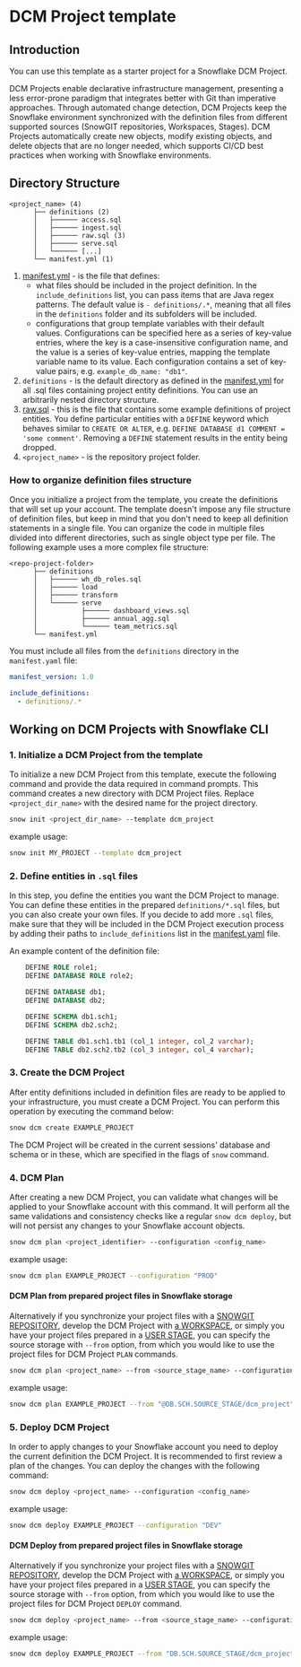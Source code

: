 # DCM Project template

## Introduction

You can use this template as a starter project for a Snowflake DCM Project.

DCM Projects enable declarative infrastructure management, presenting a less error-prone paradigm
that integrates better with Git than imperative approaches. Through automated change detection, DCM
Projects keep the Snowflake environment synchronized with the definition files from different supported
sources (SnowGIT repositories, Workspaces, Stages). DCM Projects automatically create new objects,
modify existing objects, and delete objects that are no longer needed, which supports CI/CD best
practices when working with Snowflake environments.

## Directory Structure

```
<project_name> (4)
      ├── definitions (2)
      │   ├────── access.sql
      │   ├────── ingest.sql
      │   ├────── raw.sql (3)
      │   ├────── serve.sql
      │   └────── [...]
      └── manifest.yml (1)
```

1. [manifest.yml][manifest] - is the file that defines:
    * what files should be included in the project definition. In the `include_definitions` list, you can pass items that are Java regex patterns. The default value is `- definitions/.*`, meaning that all files in the `definitions` folder and its subfolders will be included.
    * configurations that group template variables with their default values. Configurations can be specified here as a series of key-value entries, where the key is a case-insensitive configuration name, and the value is a series of key-value entries, mapping the template variable name to its value. Each configuration contains a set of key-value pairs, e.g. `example_db_name: "db1"`.
2. `definitions` - is the default directory as defined in the [manifest.yml][manifest] for all .sql files containing project entity definitions. You can use an arbitrarily nested directory structure.
3. [raw.sql][raw.sql] - this is the file that contains some example definitions of project entities. You define particular entities with a `DEFINE` keyword which behaves similar to `CREATE OR ALTER`, e.g. `DEFINE DATABASE d1 COMMENT = 'some comment'`. Removing a `DEFINE` statement results in the entity being dropped.
4. `<project_name>` - is the repository project folder.

### How to organize definition files structure

Once you initialize a project from the template, you create the definitions that will set up your
account. The template doesn't impose any file structure of definition files, but keep in mind that you
don't need to keep all definition statements in a single file. You can organize the code in multiple
files divided into different directories, such as single object type per file. The following
example uses a more complex file structure:

```
<repo-project-folder>
      ├── definitions
      │   ├────── wh_db_roles.sql
      │   ├────── load
      │   ├────── transform
      │   └────── serve
      │           ├────── dashboard_views.sql
      │           ├────── annual_agg.sql
      │           └────── team_metrics.sql
      └── manifest.yml
```

You must include all files from the `definitions` directory in the `manifest.yaml` file:

```yaml
manifest_version: 1.0

include_definitions:
  - definitions/.*
```

## Working on DCM Projects with Snowflake CLI

### 1. Initialize a DCM Project from the template

To initialize a new DCM Project from this template, execute the following command and provide the
data required in command prompts. This command creates a new directory with DCM Project files.
Replace `<project_dir_name>` with the desired name for the project directory.

```bash
snow init <project_dir_name> --template dcm_project
```

example usage:

```bash
snow init MY_PROJECT --template dcm_project
```

### 2. Define entities in `.sql` files

In this step, you define the entities you want the DCM Project to manage. You can define these entities
in the prepared `definitions/*.sql` files, but you can also create your own files. If you
decide to add more `.sql` files, make sure that they will be included in the DCM Project execution process
by adding their paths to `include_definitions` list in the [manifest.yaml][manifest] file.

An example content of the definition file:
```sql
    DEFINE ROLE role1;
    DEFINE DATABASE ROLE role2;

    DEFINE DATABASE db1;
    DEFINE DATABASE db2;

    DEFINE SCHEMA db1.sch1;
    DEFINE SCHEMA db2.sch2;

    DEFINE TABLE db1.sch1.tb1 (col_1 integer, col_2 varchar);
    DEFINE TABLE db2.sch2.tb2 (col_3 integer, col_4 varchar);
```

### 3. Create the DCM Project

After entity definitions included in definition files are ready to be applied to your infrastructure,
you must create a DCM Project. You can perform this operation by executing the command below:

```bash
snow dcm create EXAMPLE_PROJECT
```

The DCM Project will be created in the current sessions'
database and schema or in these, which are specified in the flags of `snow` command. 

### 4. DCM Plan

After creating a new DCM Project, you can validate what changes will be applied to your Snowflake
account with this command. It will perform all the same validations and consistency checks
like a regular `snow dcm deploy`, but will not persist any changes to your Snowflake account objects.

```bash
snow dcm plan <project_identifier> --configuration <config_name>
```

example usage:

```bash
snow dcm plan EXAMPLE_PROJECT --configuration "PROD"
```

#### DCM Plan from prepared project files in Snowflake storage

Alternatively if you synchronize your project files with a [SNOWGIT REPOSITORY][snowgit_docs], develop
the DCM Project with [a WORKSPACE][workspaces_docs], or simply you have your project files prepared in
a [USER STAGE][stages_docs], you can specify the source storage with `--from` option, from which you
would like to use the project files for DCM Project `PLAN` commands.

```bash
snow dcm plan <project_name> --from <source_stage_name> --configuration <config_name>
```

example usage:

```bash
snow dcm plan EXAMPLE_PROJECT --from "@DB.SCH.SOURCE_STAGE/dcm_project" --configuration "PROD"
```

### 5. Deploy DCM Project

In order to apply changes to your Snowflake account you need to deploy the current definition
the DCM Project. It is recommended to first review a plan of the changes. You can deploy the changes
with the following command:

```bash
snow dcm deploy <project_name> --configuration <config_name>
```

example usage:

```bash
snow dcm deploy EXAMPLE_PROJECT --configuration "DEV"
```

#### DCM Deploy from prepared project files in Snowflake storage

Alternatively if you synchronize your project files with a [SNOWGIT REPOSITORY][snowgit_docs], develop
the DCM Project with [a WORKSPACE][workspaces_docs], or simply you have your project files prepared in
a [USER STAGE][stages_docs], you can specify the source storage with `--from` option, from which you
would like to use the project files for DCM Project `DEPLOY` command.

```bash
snow dcm deploy <project_name> --from <source_stage_name> --configuration <config_name>
```

example usage:

```bash
snow dcm deploy EXAMPLE_PROJECT --from "DB.SCH.SOURCE_STAGE/dcm_project" --configuration "PROD"
```

[manifest]: ./manifest.yml
[raw.sql]: ./definitions/raw.sql
[template]: ./template.yml
[workspaces_docs]: https://docs.snowflake.com/en/user-guide/ui-snowsight/workspaces
[stages_docs]: https://docs.snowflake.com/en/user-guide/data-load-local-file-system-create-stage
[snowgit_docs]: https://docs.snowflake.com/en/developer-guide/git/git-overview
